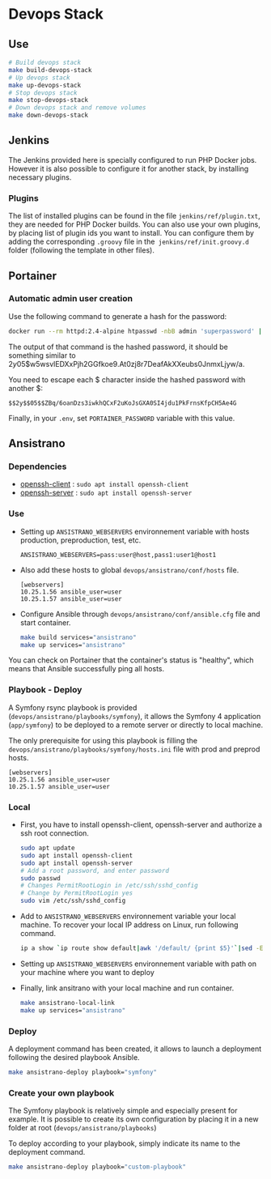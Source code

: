 # Devops Stack

## Use

```bash
# Build devops stack
make build-devops-stack
# Up devops stack
make up-devops-stack
# Stop devops stack
make stop-devops-stack
# Down devops stack and remove volumes
make down-devops-stack
```

## Jenkins

The Jenkins provided here is specially configured to run PHP Docker jobs. However it is also possible to configure it for another stack, by installing necessary plugins.

### Plugins

The list of installed plugins can be found in the file `jenkins/ref/plugin.txt`, they are needed for PHP Docker builds.
You can also use your own plugins, by placing list of plugin ids you want to install.
You can configure them by adding the corresponding `.groovy` file in the` jenkins/ref/init.groovy.d` folder (following the template in other files).

## Portainer

### Automatic admin user creation

Use the following command to generate a hash for the password:
```bash
docker run --rm httpd:2.4-alpine htpasswd -nbB admin 'superpassword' | cut -d ":" -f 2
```
The output of that command is the hashed password, it should be something similar to $2y$05$w5wsvlEDXxPjh2GGfkoe9.At0zj8r7DeafAkXXeubs0JnmxLjyw/a.

You need to escape each $ character inside the hashed password with another $:
```
$$2y$$05$$ZBq/6oanDzs3iwkhQCxF2uKoJsGXA0SI4jdu1PkFrnsKfpCH5Ae4G
```
Finally, in your `.env`, set `PORTAINER_PASSWORD` variable with this value.

## Ansistrano

### Dependencies

- [openssh-client](https://www.openssh.com/) : `sudo apt install openssh-client`
- [openssh-server](https://www.openssh.com/) : `sudo apt install openssh-server`

### Use

- Setting up `ANSISTRANO_WEBSERVERS` environnement variable with hosts production, preproduction, test, etc.
  ```
  ANSISTRANO_WEBSERVERS=pass:user@host,pass1:user1@host1
  ```

- Also add these hosts to global `devops/ansistrano/conf/hosts` file.
  ```
  [webservers]
  10.25.1.56 ansible_user=user
  10.25.1.57 ansible_user=user
  ```

- Configure Ansible through `devops/ansistrano/conf/ansible.cfg` file and start container.
  ```bash
  make build services="ansistrano"
  make up services="ansistrano"
  ```

You can check on Portainer that the container's status is "healthy", which means that Ansible successfully ping all hosts.

### Playbook - Deploy

A Symfony rsync playbook is provided (`devops/ansistrano/playbooks/symfony`), it allows the Symfony 4 application (`app/symfony`) to be deployed to a remote server or directly to local machine.

The only prerequisite for using this playbook is filling the `devops/ansistrano/playbooks/symfony/hosts.ini` file with prod and preprod hosts.
```
[webservers]
10.25.1.56 ansible_user=user
10.25.1.57 ansible_user=user
```

### Local

- First, you have to install openssh-client, openssh-server and authorize a ssh root connection.
  ```bash
  sudo apt update
  sudo apt install openssh-client
  sudo apt install openssh-server
  # Add a root password, and enter password
  sudo passwd
  # Changes PermitRootLogin in /etc/ssh/sshd_config
  # Change by PermitRootLogin yes
  sudo vim /etc/ssh/sshd_config
  ```

- Add to `ANSISTRANO_WEBSERVERS` environnement variable your local machine. To recover your local IP address on Linux, run following command.
  ```bash
  ip a show `ip route show default|awk '/default/ {print $5}'`|sed -En 's/.*inet (addr:)?(([0-9]*\.){3}[0-9]*).*/\2/p'
  ```

- Setting up `ANSISTRANO_WEBSERVERS` environnement variable with path on your machine where you want to deploy

- Finally, link ansitrano with your local machine and run container.
  ```bash
  make ansistrano-local-link
  make up services="ansistrano"
  ```

### Deploy

A deployment command has been created, it allows to launch a deployment following the desired playbook Ansible.
```bash
make ansistrano-deploy playbook="symfony"
```

### Create your own playbook

The Symfony playbook is relatively simple and especially present for example.
It is possible to create its own configuration by placing it in a new folder at root (`devops/ansistrano/playbooks`)

To deploy according to your playbook, simply indicate its name to the deployment command.
```bash
make ansistrano-deploy playbook="custom-playbook"
```
